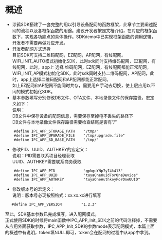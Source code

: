 #  概述  
* 涂鸦SDK搭建了一套完整的用以引导设备配网的函数框架，此章节主要阐述配网的流程以及各框架函数的用途。建议开发者按照文档介绍，在对应的框架函数下，实现各功能点的具体操作。SDKdemo中已实现框架函数的调用逻辑，开发者不需要再做对应开发。  
* 开发者配网方式选择  
 目前SDK可支持二维码配网，EZ配网，AP配网，有线配网。  
 WIFI_INIT_AUTO模式初始化SDK，此时sdk同时支持维码配网，EZ配网，有线配网，此时，app上 选择 维码配网，EZ配网，有线配网都能正常配网。  
 WIFI_INIT_AP模式初始化SDK，此时sdk同时支持二维码配网，AP配网，此时，app上选择二维码配网和AP配网都能正常配网。  
 如上EZ配网和AP配网不能同时共存，需要用户手动去切换，使上层应用以不同的模式初始化SDK。  
 *  基本参数填写分别修改DB文件、OTA文件、本地录像文件的保存路径，宏定义如下：  
  说明：  
 DB文件中保存设备的配网信息，需要保存至掉电不丢失的路径下  
 DB文件与本地录像文件保存路径需要检查结尾是否有“/”  
 ```
     #define IPC_APP_STORAGE_PATH    "/tmp/"   
     #define IPC_APP_UPGRADE_FILE    "/tmp/upgrade.file"  
     #define IPC_APP_SD_BASE_PATH    "/tmp/"   
 ```
* 修改PID、UUID、AUTHKEY的宏定义：  
 说明：PID需要联系项目经理获取  
 UUID、AUTHKEY需要联系商务获取  
 ```
     #define IPC_APP_PID             "gpkguYNp7yI4k413"    
     #define IPC_APP_UUID            "tuyaOneUuidForOneDevice"   
     #define IPC_APP_AUTHKEY         "tuyaOneAuthkeyForOneUUID" 
 ```
* 修改版本号的宏定义：  
 说明：版本号必现按照格式：xx.xx.xx进行填写  
 ```
    #define IPC_APP_VERSION         "1.2.3"  
 ```
 至此，SDK基本参数已完成填写，进入配网模式。        
 正式使用SDK的时候将main函数中IPC_APP_Init_SDK之前的代码注释掉，不需要从应用外面获取参数，IPC_APP_Init_SDK的参数mode表示配网模式，本篇上面的概述中有说明，token填NULL即可，token会在配网的过程中从app中拿到。

